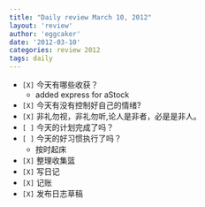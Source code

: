 ```yaml
---
title: "Daily review March 10, 2012" 
layout: 'review'
author: 'eggcaker'
date: '2012-03-10'
categories: review 2012
tags: daily
---
```



  * `[X]` 今天有哪些收获？ 
    * added express for aStock 
  * `[X]` 今天有没有控制好自己的情绪? 
  * `[X]` 非礼勿视，非礼勿听,论人是非者，必是是非人。 
  * `[ ]` 今天的计划完成了吗？ 
  * `[ ]` 今天的好习惯执行了吗？ 
    * 按时起床 
  * `[X]` 整理收集篮 
  * `[X]` 写日记 
  * `[X]` 记账 
  * `[X]` 发布日志草稿 

